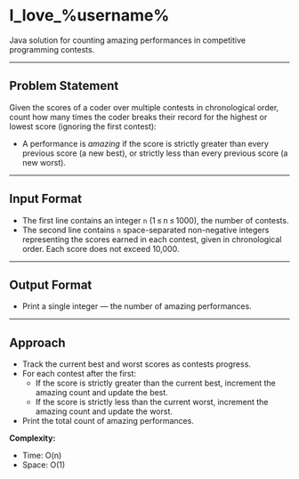 # I_love_%username%

Java solution for counting amazing performances in competitive programming contests.

---

## Problem Statement

Given the scores of a coder over multiple contests in chronological order, count how many times the coder breaks their record for the highest or lowest score (ignoring the first contest):

- A performance is *amazing* if the score is strictly greater than every previous score (a new best), or strictly less than every previous score (a new worst).

---

## Input Format

- The first line contains an integer `n` (1 ≤ n ≤ 1000), the number of contests.
- The second line contains `n` space-separated non-negative integers representing the scores earned in each contest, given in chronological order. Each score does not exceed 10,000.

---

## Output Format

- Print a single integer — the number of amazing performances.

---

## Approach

- Track the current best and worst scores as contests progress.
- For each contest after the first:
    - If the score is strictly greater than the current best, increment the amazing count and update the best.
    - If the score is strictly less than the current worst, increment the amazing count and update the worst.
- Print the total count of amazing performances.

**Complexity:**  
- Time: O(n)  
- Space: O(1)  

